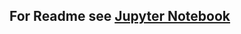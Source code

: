 
## For Readme see [Jupyter Notebook](https://github.com/jor-rainey/Portfolio_Projects/blob/main/UK_Air_Quality_Project/UK%20Air%20Quality.ipynb)
